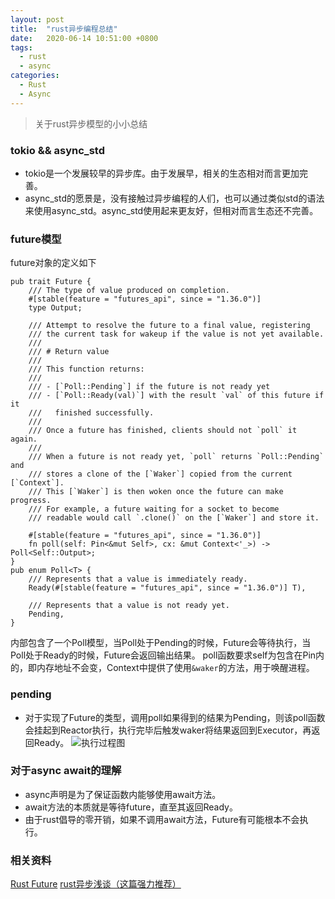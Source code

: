 ```yaml
---
layout: post
title:  "rust异步编程总结"
date:   2020-06-14 10:51:00 +0800
tags:
  - rust 
  - async
categories:
  - Rust 
  - Async
---
```


> 关于rust异步模型的小小总结

### tokio && async_std
+ tokio是一个发展较早的异步库。由于发展早，相关的生态相对而言更加完善。
+ async_std的愿景是，没有接触过异步编程的人们，也可以通过类似std的语法来使用async_std。async_std使用起来更友好，但相对而言生态还不完善。


### future模型
future对象的定义如下
```
pub trait Future {
    /// The type of value produced on completion.
    #[stable(feature = "futures_api", since = "1.36.0")]
    type Output;
​
    /// Attempt to resolve the future to a final value, registering
    /// the current task for wakeup if the value is not yet available.
    ///
    /// # Return value
    ///
    /// This function returns:
    ///
    /// - [`Poll::Pending`] if the future is not ready yet
    /// - [`Poll::Ready(val)`] with the result `val` of this future if it
    ///   finished successfully.
    ///
    /// Once a future has finished, clients should not `poll` it again.
    ///
    /// When a future is not ready yet, `poll` returns `Poll::Pending` and
    /// stores a clone of the [`Waker`] copied from the current [`Context`].
    /// This [`Waker`] is then woken once the future can make progress.
    /// For example, a future waiting for a socket to become
    /// readable would call `.clone()` on the [`Waker`] and store it.
​
    #[stable(feature = "futures_api", since = "1.36.0")]
    fn poll(self: Pin<&mut Self>, cx: &mut Context<'_>) -> Poll<Self::Output>;
}
pub enum Poll<T> {
    /// Represents that a value is immediately ready.
    Ready(#[stable(feature = "futures_api", since = "1.36.0")] T),
​
    /// Represents that a value is not ready yet.
    Pending,
}
```
内部包含了一个Poll模型，当Poll处于Pending的时候，Future会等待执行，当Poll处于Ready的时候，Future会返回输出结果。
poll函数要求self为包含在Pin内的，即内存地址不会变，Context中提供了使用`&waker`的方法，用于唤醒进程。


### pending
+ 对于实现了Future的类型，调用poll如果得到的结果为Pending，则该poll函数会挂起到Reactor执行，执行完毕后触发waker将结果返回到Executor，再返回Ready。
![执行过程图](https://pic4.zhimg.com/v2-4edc74c43d4a40c4eae9682a69f2d29c_1200x500.jpg)


### 对于async await的理解
+ async声明是为了保证函数内能够使用await方法。
+ await方法的本质就是等待future，直至其返回Ready。
+ 由于rust倡导的零开销，如果不调用await方法，Future有可能根本不会执行。


### 相关资料
[Rust Future](https://zhuanlan.zhihu.com/p/134179667)
[rust异步浅谈（这篇强力推荐）](https://zhuanlan.zhihu.com/p/112237024)
